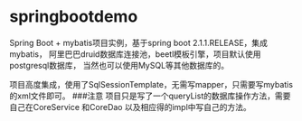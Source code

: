# springbootdemo
Spring Boot + mybatis项目实例，基于spring boot 2.1.1.RELEASE，集成mybatis，
阿里巴巴druid数据库连接池，beetl模板引擎，项目默认使用postgresql数据库，
当然也可以使用MySQL等其他数据库的。

项目高度集成，使用了SqlSessionTemplate，无需写mapper，只需要写mybatis的xml文件即可。
###注意
项目只是写了一个queryList的数据库操作方法，需要自己在CoreService 和CoreDao 以及相应得的impl中写自己的方法。

